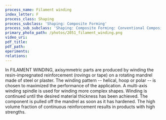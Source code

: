 ```yaml
---
process_name: Filament winding
index_letter: F
process_class: Shaping
process_subclass: 'Shaping: Composite Forming'
process_sub_subclass: 'Shaping: Composite Forming: Conventional Composite Forming'
primary_photo_path: /photos/2051_filament_winding.png
video_uri:
pdf_title:
pdf_path:
eperiments:
relations:
---
```


In FILAMENT WINDING, axisymmetric parts are produced by winding the resin-impregnated reinforcement (rovings or tape) on a rotating mandrel made of steel or plaster. The winding pattern -- helical, hoop or polar -- is chosen to maximized the performance of the application. A multi-axis winding spindle is used for winding more complex shapes. Winding is continued until the desired material thickness has been achieved. The component is pulled off the mandrel as soon as it has hardened. The high volume fraction of continuous reinforcement results in products with high strengths.